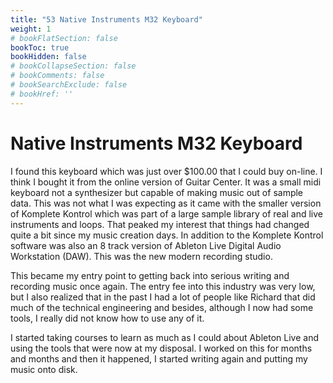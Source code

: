```yaml
---
title: "53 Native Instruments M32 Keyboard"
weight: 1
# bookFlatSection: false
bookToc: true
bookHidden: false
# bookCollapseSection: false
# bookComments: false
# bookSearchExclude: false
# bookHref: ''
---
```

# Native Instruments M32 Keyboard
I found this keyboard which was just over $100.00 that I could buy on-line. I think I bought it from the online version of Guitar Center. It was a small midi keyboard not a synthesizer but capable of making music out of sample data. This was not what I was expecting as it came with the smaller version of Komplete Kontrol which was part of a large sample library of real and live instruments and loops. That peaked my interest that things had changed quite a bit since my music creation days. In addition to the Komplete Kontrol software was also an 8 track version of Ableton Live Digital Audio Workstation (DAW). This was the new modern recording studio.

This became my entry point to getting back into serious writing and recording music once again. The entry fee into this industry was very low, but I also realized that in the past I had a lot of people like Richard that did much of the technical engineering and besides, although I now had some tools, I really did not know how to use any of it.

I started taking courses to learn as much as I could about Ableton Live and using the tools that were now at my disposal. I worked on this for months and months and then it happened, I started writing again and putting my music onto disk.
